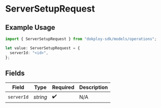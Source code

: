 # ServerSetupRequest

## Example Usage

```typescript
import { ServerSetupRequest } from "dokploy-sdk/models/operations";

let value: ServerSetupRequest = {
  serverId: "<id>",
};
```

## Fields

| Field              | Type               | Required           | Description        |
| ------------------ | ------------------ | ------------------ | ------------------ |
| `serverId`         | *string*           | :heavy_check_mark: | N/A                |